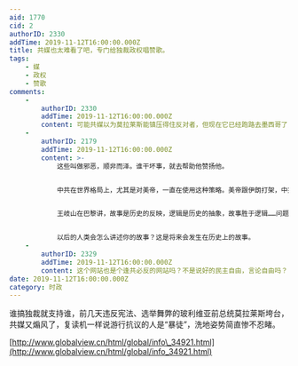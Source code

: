 ```yaml
---
aid: 1770
cid: 2
authorID: 2330
addTime: 2019-11-12T16:00:00.000Z
title: 共媒也太难看了吧，专门给独裁政权唱赞歌。
tags:
    - 媒
    - 政权
    - 赞歌
comments:
    -
        authorID: 2330
        addTime: 2019-11-12T16:00:00.000Z
        content: 可能共媒以为莫拉莱斯能镇压得住反对者，但现在它已经跑路去墨西哥了，这让土共那些文胆多难堪，想拿出的一个范本这么快就被民意推翻了。
    -
        authorID: 2179
        addTime: 2019-11-12T16:00:00.000Z
        content: >-
            这些叫做邪恶，顺非而泽。谁干坏事，就去帮助他赞扬他。


            中共在世界格局上，尤其是对美帝，一直在使用这种策略。美帝跟伊朗打架，中兴华为就卖美帝高科技武器给他。这整个就是邪恶的做法。美帝现在察觉到，不算太笨，也有一个养肥了再打的策略，邪恶总会暴露出来。


            王岐山在巴黎讲，故事是历史的反映，逻辑是历史的抽象，故事胜于逻辑……问题是他根本就不能明白，故事从来就是讲的人类生存的故事，历史也是人类应对各种历史场景的历史。故事并不胜于逻辑，故事和逻辑都是人类使用的东西，并没有超出人类还能谈的故事。举个例子，变形金刚擎天柱他也得保卫地球，而不是保卫他的母星创造者昆塔莎。神话故事，科幻故事，都是如此。


            以后的人类会怎么讲述你的故事？这是将来会发生在历史上的故事。
    -
        authorID: 2329
        addTime: 2019-11-12T16:00:00.000Z
        content: 这个网站也是个逢共必反的网站吗？不是说好的民主自由，言论自由吗？
date: 2019-11-12T16:00:00.000Z
category: 时政
---
```


谁搞独裁就支持谁，前几天违反宪法、选举舞弊的玻利维亚前总统莫拉莱斯垮台，共媒又煽风了，复读机一样说游行抗议的人是“暴徒”，洗地姿势简直惨不忍睹。

[http://www.globalview.cn/html/global/info\_34921.html](http://www.globalview.cn/html/global/info_34921.html)
